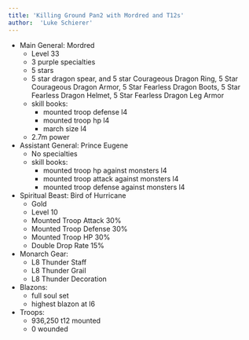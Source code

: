 ```yaml
---
title: 'Killing Ground Pan2 with Mordred and T12s'
author:  'Luke Schierer'
---
```


* Main General: Mordred
  * Level 33
  * 3 purple specialties
  * 5 stars
  * 5 star dragon spear, and 5 star Courageous Dragon Ring, 5 Star Courageous Dragon Armor, 5 Star Fearless Dragon Boots, 5 Star Fearless Dragon Helmet, 5 Star Fearless Dragon Leg Armor
  * skill books:
    * mounted troop defense l4
    * mounted troop hp l4
    * march size l4
  * 2.7m power
* Assistant General: Prince Eugene
  * No specialties
  * skill books:
    * mounted troop hp against monsters l4
    * mounted troop attack against monsters l4
    * mounted troop defense against monsters l4
* Spiritual Beast: Bird of Hurricane
  * Gold
  * Level 10
  * Mounted Troop Attack 30%
  * Mounted Troop Defense 30%
  * Mounted Troop HP 30%
  * Double Drop Rate 15%
* Monarch Gear:
  * L8 Thunder Staff
  * L8 Thunder Grail
  * L8 Thunder Decoration
* Blazons:
  * full soul set
  * highest blazon at l6
* Troops:
  * 936,250 t12 mounted
  * 0 wounded

